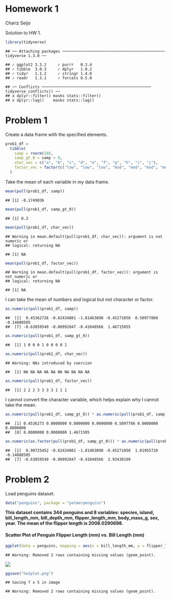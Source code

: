 Homework 1
================
Chariz Seijo

Solution to HW 1.

``` r
library(tidyverse)
```

    ## ── Attaching packages ───────────────────────────────────────────── tidyverse 1.3.0 ──

    ## ✓ ggplot2 3.3.2     ✓ purrr   0.3.4
    ## ✓ tibble  3.0.3     ✓ dplyr   1.0.2
    ## ✓ tidyr   1.1.2     ✓ stringr 1.4.0
    ## ✓ readr   1.3.1     ✓ forcats 0.5.0

    ## ── Conflicts ──────────────────────────────────────────────── tidyverse_conflicts() ──
    ## x dplyr::filter() masks stats::filter()
    ## x dplyr::lag()    masks stats::lag()

# Problem 1

Create a data frame with the specified elements.

``` r
prob1_df =
  tibble(
    samp = rnorm(10),
    samp_gt_0 = samp > 0,
    char_vec = c("a", "b", "c", "d", "e", "f", "g", "h", "i", "j"),
    factor_vec = factor(c("low", "low", "low", "mod", "mod", "mod", "mod", "high", "high", "high"))
  )
```

Take the mean of each variable in my data frame.

``` r
mean(pull(prob1_df, samp))
```

    ## [1] -0.1749036

``` r
mean(pull(prob1_df, samp_gt_0))
```

    ## [1] 0.3

``` r
mean(pull(prob1_df, char_vec))
```

    ## Warning in mean.default(pull(prob1_df, char_vec)): argument is not numeric or
    ## logical: returning NA

    ## [1] NA

``` r
mean(pull(prob1_df, factor_vec))
```

    ## Warning in mean.default(pull(prob1_df, factor_vec)): argument is not numeric or
    ## logical: returning NA

    ## [1] NA

I can take the mean of numbers and logical but not character or factor.

``` r
as.numeric(pull(prob1_df, samp))
```

    ##  [1]  0.45362726 -0.62434861 -1.81463898 -0.45271058  0.50977860 -0.14888505
    ##  [7] -0.63859549 -0.08992847 -0.41048566  1.46715055

``` r
as.numeric(pull(prob1_df, samp_gt_0))
```

    ##  [1] 1 0 0 0 1 0 0 0 0 1

``` r
as.numeric(pull(prob1_df, char_vec))
```

    ## Warning: NAs introduced by coercion

    ##  [1] NA NA NA NA NA NA NA NA NA NA

``` r
as.numeric(pull(prob1_df, factor_vec))
```

    ##  [1] 2 2 2 3 3 3 3 1 1 1

I cannot convert the character variable, which helps explain why I
cannot take the mean.

``` r
as.numeric(pull(prob1_df, samp_gt_0)) * as.numeric(pull(prob1_df, samp))
```

    ##  [1] 0.4536273 0.0000000 0.0000000 0.0000000 0.5097786 0.0000000 0.0000000
    ##  [8] 0.0000000 0.0000000 1.4671505

``` r
as.numeric(as.factor(pull(prob1_df, samp_gt_0))) * as.numeric(pull(prob1_df, samp))
```

    ##  [1]  0.90725452 -0.62434861 -1.81463898 -0.45271058  1.01955720 -0.14888505
    ##  [7] -0.63859549 -0.08992847 -0.41048566  2.93430109

# Problem 2

Load penguins dataset.

``` r
data("penguins", package = "palmerpenguins")
```

**This dataset contains 344 penguins and 8 variables: species, island,
bill\_length\_mm, bill\_depth\_mm, flipper\_length\_mm, body\_mass\_g,
sex, year. The mean of the flipper length is 2008.0290698.**

#### Scatter Plot of Penguin Flipper Length (mm) vs. Bill Length (mm)

``` r
ggplot(data = penguins, mapping = aes(x = bill_length_mm, y = flipper_length_mm, color = species)) + geom_point()
```

    ## Warning: Removed 2 rows containing missing values (geom_point).

![](p8105_hw1_cks2143_files/figure-gfm/ggplot_peng-1.png)<!-- -->

``` r
ggsave("hw1plot.png")
```

    ## Saving 7 x 5 in image

    ## Warning: Removed 2 rows containing missing values (geom_point).
